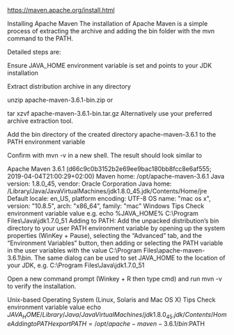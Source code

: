 https://maven.apache.org/install.html

Installing Apache Maven
The installation of Apache Maven is a simple process of extracting the archive and adding the bin folder with the mvn command to the PATH.

Detailed steps are:

Ensure JAVA_HOME environment variable is set and points to your JDK installation

Extract distribution archive in any directory

unzip apache-maven-3.6.1-bin.zip
or

tar xzvf apache-maven-3.6.1-bin.tar.gz
Alternatively use your preferred archive extraction tool.

Add the bin directory of the created directory apache-maven-3.6.1 to the PATH environment variable

Confirm with mvn -v in a new shell. The result should look similar to

Apache Maven 3.6.1 (d66c9c0b3152b2e69ee9bac180bb8fcc8e6af555; 2019-04-04T21:00:29+02:00)
Maven home: /opt/apache-maven-3.6.1
Java version: 1.8.0_45, vendor: Oracle Corporation
Java home: /Library/Java/JavaVirtualMachines/jdk1.8.0_45.jdk/Contents/Home/jre
Default locale: en_US, platform encoding: UTF-8
OS name: "mac os x", version: "10.8.5", arch: "x86_64", family: "mac"
Windows Tips
Check environment variable value e.g.
echo %JAVA_HOME% 
C:\Program Files\Java\jdk1.7.0_51
Adding to PATH: Add the unpacked distribution’s bin directory to your user PATH environment variable by opening up the system properties (WinKey + Pause), selecting the “Advanced” tab, and the “Environment Variables” button, then adding or selecting the PATH variable in the user variables with the value C:\Program Files\apache-maven-3.6.1\bin. The same dialog can be used to set JAVA_HOME to the location of your JDK, e.g. C:\Program Files\Java\jdk1.7.0_51

Open a new command prompt (Winkey + R then type cmd) and run mvn -v to verify the installation.

Unix-based Operating System (Linux, Solaris and Mac OS X) Tips
Check environment variable value
echo $JAVA_HOME
/Library/Java/JavaVirtualMachines/jdk1.8.0_45.jdk/Contents/Home
Adding to PATH
export PATH=/opt/apache-maven-3.6.1/bin:$PATH